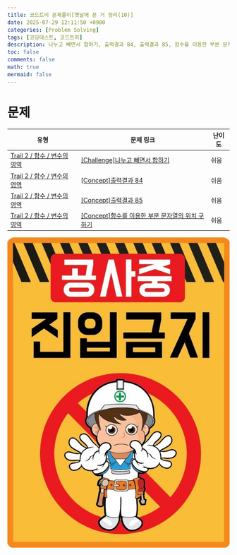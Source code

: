 ```yaml
---
title: 코드트리 문제풀이[옛날에 푼 거 정리(10)]
date: 2025-07-29 12:11:50 +0900
categories: [Problem Solving]
tags: [코딩테스트, 코드트리]
description: 나누고 빼면서 합하기, 출력결과 84, 출력결과 85, 함수를 이용한 부분 문자열의 위치 구하기
toc: false
comments: false
math: true
mermaid: false
---
```


# 문제

| 유형 | 문제 링크 | 난이도 |
| --- | --- | --- |
| [Trail 2 / 함수 / 변수의 영역](https://www.codetree.ai/trail-info/novice-mid/) | [[Challenge]나누고 빼면서 합하기](https://www.codetree.ai/trails/complete/curated-cards/challenge-divide-and-subtract-and-add-up/) | 쉬움 |
| [Trail 2 / 함수 / 변수의 영역](https://www.codetree.ai/trail-info/novice-mid/) | [[Concept]출력결과 84](https://www.codetree.ai/trails/complete/curated-cards/intro-reading-84/) | 쉬움 |
| [Trail 2 / 함수 / 변수의 영역](https://www.codetree.ai/trail-info/novice-mid/) | [[Concept]출력결과 85](https://www.codetree.ai/trails/complete/curated-cards/intro-reading-85/) | 쉬움 |
| [Trail 2 / 함수 / 변수의 영역](https://www.codetree.ai/trail-info/novice-mid/) | [[Concept]함수를 이용한 부분 문자열의 위치 구하기](https://www.codetree.ai/trails/complete/curated-cards/intro-find-the-location-of-a-substring-using-a-function/) | 쉬움 |

![공사중](/assets/post_assets/공사중.jpg)
